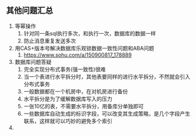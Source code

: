 ## 其他问题汇总

1. 等幂操作
   1. 针对同一条sql执行多次，和执行一次，数据库的数据一样
   2. 防止消息重复发送多次
2. 用CAS+版本号解决数据库乐观锁数据一致性问题和ABA问题
   1. https://www.sohu.com/a/150900817_178889
3. 数据库问题答疑
   1. 完全实现分布式事务(强一致性)很难
   2. 当一个表进行水平拆分时，其他表要同样的进行水平拆分，不然就会引入分布式事务
   3. 一般数据都在一个机房中，在对机房进行备份
   4. 水平拆分是为了缓解数据库写入的压力
   5. 一张10亿的表，不需要水平拆分，用备库分单独即可
   6. 一些数据库自动生成的标识字段，可以改变其生成策略，是几个字段产生联系，这样就可以巧妙的避免多个索引
4. 